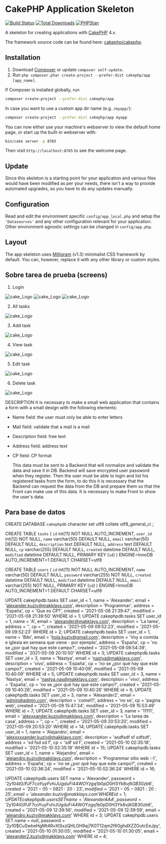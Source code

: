 # CakePHP Application Skeleton

[![Build Status](https://img.shields.io/github/workflow/status/cakephp/app/CakePHP%20App%20CI/master?style=flat-square)](https://github.com/cakephp/app/actions)
[![Total Downloads](https://img.shields.io/packagist/dt/cakephp/app.svg?style=flat-square)](https://packagist.org/packages/cakephp/app)
[![PHPStan](https://img.shields.io/badge/PHPStan-level%207-brightgreen.svg?style=flat-square)](https://github.com/phpstan/phpstan)

A skeleton for creating applications with [CakePHP](https://cakephp.org) 4.x.

The framework source code can be found here: [cakephp/cakephp](https://github.com/cakephp/cakephp).

## Installation

1. Download [Composer](https://getcomposer.org/doc/00-intro.md) or update `composer self-update`.
2. Run `php composer.phar create-project --prefer-dist cakephp/app [app_name]`.

If Composer is installed globally, run

```bash
composer create-project --prefer-dist cakephp/app
```

In case you want to use a custom app dir name (e.g. `/myapp/`):

```bash
composer create-project --prefer-dist cakephp/app myapp
```

You can now either use your machine's webserver to view the default home page, or start
up the built-in webserver with:

```bash
bin/cake server -p 8765
```

Then visit `http://localhost:8765` to see the welcome page.

## Update

Since this skeleton is a starting point for your application and various files
would have been modified as per your needs, there isn't a way to provide
automated upgrades, so you have to do any updates manually.

## Configuration

Read and edit the environment specific `config/app_local.php` and setup the
`'Datasources'` and any other configuration relevant for your application.
Other environment agnostic settings can be changed in `config/app.php`.

## Layout

The app skeleton uses [Milligram](https://milligram.io/) (v1.3) minimalist CSS
framework by default. You can, however, replace it with any other library or
custom styles.

## Sobre tarea de prueba (screens)

1. Login

![cake_Logo](https://github.com/makklays/cakephp/blob/main/webroot/img/cake_login.png)
![cake_Logo](https://github.com/makklays/cakephp/blob/main/webroot/img/cake_login2.png)
![cake_Logo](https://github.com/makklays/cakephp/blob/main/webroot/img/cake_users.png)

2. All tasks

![cake_Logo](https://github.com/makklays/cakephp/blob/main/webroot/img/cake_all.png)

3. Add task

![cake_Logo](https://github.com/makklays/cakephp/blob/main/webroot/img/cake_add.png)

4. View task

![cake_Logo](https://github.com/makklays/cakephp/blob/main/webroot/img/cake_view.png)

5. Edit task

![cake_Logo](https://github.com/makklays/cakephp/blob/main/webroot/img/cake_edit.png)

6. Delete task

![cake_Logo](https://github.com/makklays/cakephp/blob/main/webroot/img/cake_delete.png)

DESCRIPTION
It is necessary to make a small web application that contains a form with a small
design with the following elements:
- Name field: the user must only be able to enter letters
- Mail field: validate that a mail is a mail
- Description field: free text
- Address field: address text
- CP field: CP format

  This data must be sent to a Backend that will normalize and validate the data
  and save it in DB. Backend will save encrypted user password when they
  register.
  Then the user must be able to login and list his registered tasks from the form,
  to do this it is necessary that the Backend can request the data from the DB and
  prepare them so that the Front can make use of this data. It is necessary to
  make Front to show the user's data.

## Para base de datos

CREATE DATABASE `cakephpdb` character set utf8 collate utf8_general_ci ;

CREATE TABLE `tasks` (
    `id` int(11) NOT NULL AUTO_INCREMENT,
    `user_id` int(12) NOT NULL,
    `name` varchar(50) DEFAULT NULL,
    `email` varchar(50) DEFAULT NULL,
    `description` text DEFAULT NULL,
    `address` text DEFAULT NULL,
    `cp` varchar(255) DEFAULT NULL,
    `created` datetime DEFAULT NULL,
    `modified` datetime DEFAULT NULL,
    PRIMARY KEY (`id`)
) ENGINE=InnoDB AUTO_INCREMENT=1 DEFAULT CHARSET=utf8

CREATE TABLE `users` (
    `id` int(11) NOT NULL AUTO_INCREMENT,
    `name` varchar(50) DEFAULT NULL,
    `password` varchar(255) NOT NULL,
    `created` datetime DEFAULT NULL,
    `modified` datetime DEFAULT NULL,
    `email` varchar(255) NOT NULL,
    PRIMARY KEY (`id`)
) ENGINE=InnoDB AUTO_INCREMENT=1 DEFAULT CHARSET=utf8

UPDATE cakephpdb.tasks SET user_id = 1, name = 'Alexander', email = 'alexander.kuziv@makklays.com', description = 'Programmar', address = 'España', cp = 'Que es CP?', created = '2021-05-08 21:39:47', modified = '2021-05-08 21:39:50' WHERE id = 1;
UPDATE cakephpdb.tasks SET user_id = 1, name = 'A', email = 'alexander@makklays.com', description = 'La tarea', address = '', cp = '', created = '2021-05-09 09:52:23', modified = '2021-05-09 09:52:23' WHERE id = 2;
UPDATE cakephpdb.tasks SET user_id = 1, name = 'Bibi', email = 'hola.kuziv@gmail.com', description = 'Voy a comida e iglesia en semana que viene - por ejemplo', address = 'España', cp = 'no se ¿por qué hay que este campo?', created = '2021-05-09 09:54:39', modified = '2021-05-09 20:10:50' WHERE id = 3;
UPDATE cakephpdb.tasks SET user_id = 3, name = 'Nastya', email = 'nastya@makklays.com', description = 'vivo', address = 'España', cp = 'no se ¿por qué hay que este campo?', created = '2021-05-09 10:40:09', modified = '2021-05-09 10:40:09' WHERE id = 5;
UPDATE cakephpdb.tasks SET user_id = 3, name = 'Nastya', email = 'nastya.nas@makklays.com', description = 'vivo', address = 'España', cp = 'no se ¿por qué hay que este campo?', created = '2021-05-09 10:40:26', modified = '2021-05-09 10:40:26' WHERE id = 6;
UPDATE cakephpdb.tasks SET user_id = 3, name = 'Alexander2', email = 'admin@admin.com', description = 'come!!!', address = 'no se', cp = 'pagina web', created = '2021-05-09 15:47:34', modified = '2021-05-09 15:53:49' WHERE id = 7;
UPDATE cakephpdb.tasks SET user_id = 3, name = '11111', email = 'alexxxander.kuziv@makklays.com', description = 'La tarea de casa', address = '', cp = '', created = '2021-05-09 20:53:20', modified = '2021-05-09 20:53:20' WHERE id = 14;
UPDATE cakephpdb.tasks SET user_id = 1, name = 'Alejandro', email = 'alexxxxxander.kuziv@makklays.com', description = 'asdfsdf sf sdfsdf', address = 'sd fsd sd f', cp = 'sdf sd f', created = '2021-05-10 02:35:18', modified = '2021-05-10 02:35:18' WHERE id = 15;
UPDATE cakephpdb.tasks SET user_id = 1, name = 'Alejandro', email = 'alejandro.kuziv@makklays.com', description = 'Programmar sitio web :-)', address = 'España', cp = 'no se ¿por qué hay que este campo?', created = '2021-05-10 02:36:24', modified = '2021-05-10 02:36:24' WHERE id = 16;

UPDATE cakephpdb.users SET name = 'Alexander', password = '$2y$10$4t0/PJF7coYuyFvhiJUgduFi44WOYzgq1b0pD0H3Yk8vj6GB30zb6', created = '2021-05-08 21:20:23', modified = '2021-05-08 21:20:25', email = 'alexander.kuziv@makklays.com' WHERE id = 1;
UPDATE cakephpdb.users SET name = 'Alexander AAA', password = '$2y$10$4t0/PJF7coYuyFvhiJUgduFi44WOYzgq1b0pD0H3Yk8vj6GB30zb6', created = '2021-05-09 12:39:56', modified = '2021-05-09 12:39:59', email = 'alejandro.kuziv@makklays.com' WHERE id = 3;
UPDATE cakephpdb.users SET name = null, password = '$2y$10$CuSwbeHgMt4RvXISxzQHLOH9aj7K0T12qm2f60ghdXZZOutcEeJpy', created = '2021-05-10 01:30:05', modified = '2021-05-10 01:30:05', email = 'alexander2.kuziv@makklays.com' WHERE id = 4;
